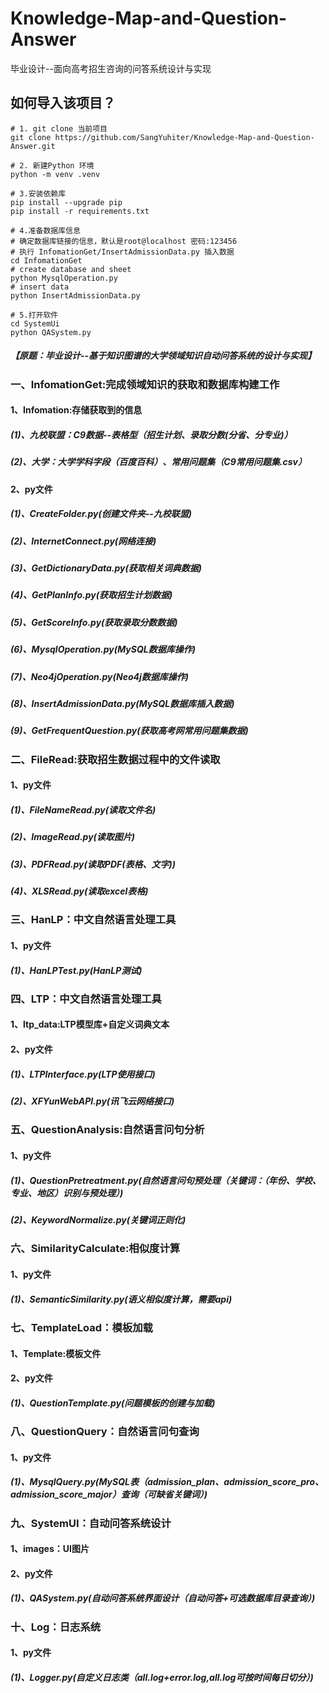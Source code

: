 # Knowledge-Map-and-Question-Answer
毕业设计--面向高考招生咨询的问答系统设计与实现

## 如何导入该项目？
```shell
# 1. git clone 当前项目
git clone https://github.com/SangYuhiter/Knowledge-Map-and-Question-Answer.git

# 2. 新建Python 环境
python -m venv .venv

# 3.安装依赖库
pip install --upgrade pip
pip install -r requirements.txt

# 4.准备数据库信息
# 确定数据库链接的信息，默认是root@localhost 密码:123456
# 执行 InfomationGet/InsertAdmissionData.py 插入数据
cd InfomationGet
# create database and sheet
python MysqlOperation.py
# insert data
python InsertAdmissionData.py

# 5.打开软件
cd SystemUi
python QASystem.py
```


##### 【原题：毕业设计--基于知识图谱的大学领域知识自动问答系统的设计与实现】
### 一、InfomationGet:完成领域知识的获取和数据库构建工作
#### 1、Infomation:存储获取到的信息
##### (1)、九校联盟：C9数据--表格型（招生计划、录取分数(分省、分专业)）
##### (2)、大学：大学学科字段（百度百科）、常用问题集（C9常用问题集.csv）
#### 2、py文件
##### (1)、CreateFolder.py(创建文件夹--九校联盟)
##### (2)、InternetConnect.py(网络连接)
##### (3)、GetDictionaryData.py(获取相关词典数据)
##### (4)、GetPlanInfo.py(获取招生计划数据)
##### (5)、GetScoreInfo.py(获取录取分数数据)
##### (6)、MysqlOperation.py(MySQL数据库操作)
##### (7)、Neo4jOperation.py(Neo4j数据库操作)
##### (8)、InsertAdmissionData.py(MySQL数据库插入数据)
##### (9)、GetFrequentQuestion.py(获取高考网常用问题集数据)

### 二、FileRead:获取招生数据过程中的文件读取
#### 1、py文件
##### (1)、FileNameRead.py(读取文件名)
##### (2)、ImageRead.py(读取图片)
##### (3)、PDFRead.py(读取PDF(表格、文字))
##### (4)、XLSRead.py(读取excel表格)

### 三、HanLP：中文自然语言处理工具
#### 1、py文件
##### (1)、HanLPTest.py(HanLP测试)

### 四、LTP：中文自然语言处理工具
#### 1、ltp_data:LTP模型库+自定义词典文本
#### 2、py文件
##### (1)、LTPInterface.py(LTP使用接口)
##### (2)、XFYunWebAPI.py(讯飞云网络接口)

### 五、QuestionAnalysis:自然语言问句分析
#### 1、py文件
##### (1)、QuestionPretreatment.py(自然语言问句预处理（关键词：（**年份、学校、专业、地区**）识别与预处理）)
##### (2)、KeywordNormalize.py(关键词正则化)

### 六、SimilarityCalculate:相似度计算
#### 1、py文件
##### (1)、SemanticSimilarity.py(语义相似度计算，需要api)

### 七、TemplateLoad：模板加载
#### 1、Template:模板文件
#### 2、py文件
##### (1)、QuestionTemplate.py(问题模板的创建与加载)

### 八、QuestionQuery：自然语言问句查询
#### 1、py文件
##### (1)、MysqlQuery.py(MySQL表（admission_plan、admission_score_pro、admission_score_major）查询（可缺省关键词）)

### 九、SystemUI：自动问答系统设计
#### 1、images：UI图片
#### 2、py文件
##### (1)、QASystem.py(自动问答系统界面设计（自动问答+可选数据库目录查询）)

### 十、Log：日志系统
#### 1、py文件
##### (1)、Logger.py(自定义日志类（all.log+error.log,all.log可按时间每日切分）)